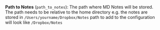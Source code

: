 **Path to Notes** (`path_to_notes`): The path where MD Notes will be stored.   
The path needs to be relative to the home directory e.g. the notes are stored in `/Users/yourname/Dropbox/Notes` path to add to the configuration will look like `/Dropbox/Notes`